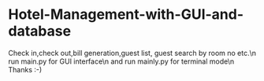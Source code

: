 # Hotel-Management-with-GUI-and-database
Check in,check out,bill generation,guest list, guest search by room no etc.\n
run main.py for GUI interface\n
and run mainly.py for terminal mode\n
Thanks :-)
